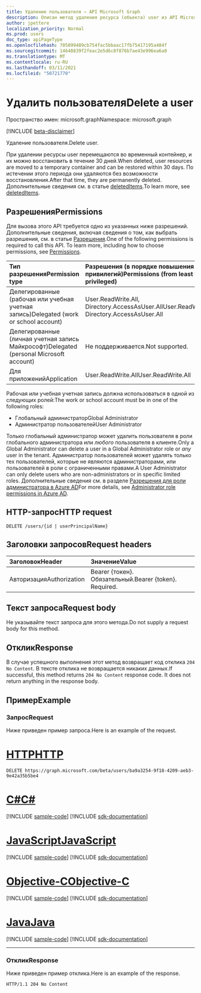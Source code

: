 ```yaml
---
title: Удаление пользователя — API Microsoft Graph
description: Описан метод удаления ресурса (объекта) user из API Microsoft Graph (REST).
author: jpettere
localization_priority: Normal
ms.prod: users
doc_type: apiPageType
ms.openlocfilehash: 705899489cb754fac5bbaac17fb75417195a484f
ms.sourcegitcommit: 14648839f2feac2e5d6c8f876b7ae43e996ea6a0
ms.translationtype: MT
ms.contentlocale: ru-RU
ms.lasthandoff: 03/11/2021
ms.locfileid: "50721770"
---
```

# <a name="delete-a-user"></a><span data-ttu-id="6365c-103">Удалить пользователя</span><span class="sxs-lookup"><span data-stu-id="6365c-103">Delete a user</span></span>

<span data-ttu-id="6365c-104">Пространство имен: microsoft.graph</span><span class="sxs-lookup"><span data-stu-id="6365c-104">Namespace: microsoft.graph</span></span>

[!INCLUDE [beta-disclaimer](../../includes/beta-disclaimer.md)]

<span data-ttu-id="6365c-105">Удаление пользователя.</span><span class="sxs-lookup"><span data-stu-id="6365c-105">Delete user.</span></span>  

<span data-ttu-id="6365c-106">При удалении ресурсы user перемещаются во временный контейнер, и их можно восстановить в течение 30 дней.</span><span class="sxs-lookup"><span data-stu-id="6365c-106">When deleted, user resources are moved to a temporary container and can be restored within 30 days.</span></span>  <span data-ttu-id="6365c-107">По истечении этого периода они удаляются без возможности восстановления.</span><span class="sxs-lookup"><span data-stu-id="6365c-107">After that time, they are permanently deleted.</span></span>  <span data-ttu-id="6365c-108">Дополнительные сведения см. в статье [deletedItems](../resources/directory.md).</span><span class="sxs-lookup"><span data-stu-id="6365c-108">To learn more, see [deletedItems](../resources/directory.md).</span></span>

## <a name="permissions"></a><span data-ttu-id="6365c-109">Разрешения</span><span class="sxs-lookup"><span data-stu-id="6365c-109">Permissions</span></span>

<span data-ttu-id="6365c-p102">Для вызова этого API требуется одно из указанных ниже разрешений. Дополнительные сведения, включая сведения о том, как выбрать разрешения, см. в статье [Разрешения](/graph/permissions-reference).</span><span class="sxs-lookup"><span data-stu-id="6365c-p102">One of the following permissions is required to call this API. To learn more, including how to choose permissions, see [Permissions](/graph/permissions-reference).</span></span>

|<span data-ttu-id="6365c-112">Тип разрешения</span><span class="sxs-lookup"><span data-stu-id="6365c-112">Permission type</span></span>      | <span data-ttu-id="6365c-113">Разрешения (в порядке повышения привилегий)</span><span class="sxs-lookup"><span data-stu-id="6365c-113">Permissions (from least to most privileged)</span></span>              |
|:--------------------|:---------------------------------------------------------|
|<span data-ttu-id="6365c-114">Делегированные (рабочая или учебная учетная запись)</span><span class="sxs-lookup"><span data-stu-id="6365c-114">Delegated (work or school account)</span></span> | <span data-ttu-id="6365c-115">User.ReadWrite.All, Directory.AccessAsUser.All</span><span class="sxs-lookup"><span data-stu-id="6365c-115">User.ReadWrite.All, Directory.AccessAsUser.All</span></span>    |
|<span data-ttu-id="6365c-116">Делегированные (личная учетная запись Майкрософт)</span><span class="sxs-lookup"><span data-stu-id="6365c-116">Delegated (personal Microsoft account)</span></span> | <span data-ttu-id="6365c-117">Не поддерживается.</span><span class="sxs-lookup"><span data-stu-id="6365c-117">Not supported.</span></span>    |
|<span data-ttu-id="6365c-118">Для приложений</span><span class="sxs-lookup"><span data-stu-id="6365c-118">Application</span></span> | <span data-ttu-id="6365c-119">User.ReadWrite.All</span><span class="sxs-lookup"><span data-stu-id="6365c-119">User.ReadWrite.All</span></span> |

<span data-ttu-id="6365c-120">Рабочая или учебная учетная запись должна использоваться в одной из следующих ролей:</span><span class="sxs-lookup"><span data-stu-id="6365c-120">The work or school account must be in one of the following roles:</span></span>
+ <span data-ttu-id="6365c-121">Глобальный администратор</span><span class="sxs-lookup"><span data-stu-id="6365c-121">Global Administrator</span></span>
+ <span data-ttu-id="6365c-122">Администратор пользователей</span><span class="sxs-lookup"><span data-stu-id="6365c-122">User Administrator</span></span>

<span data-ttu-id="6365c-123">Только глобальный администратор может удалить пользователя в роли глобального администратора или _любого_ пользователя в клиенте.</span><span class="sxs-lookup"><span data-stu-id="6365c-123">Only a Global Administrator can delete a user in a Global Administrator role or _any_ user in the tenant.</span></span> <span data-ttu-id="6365c-124">Администратор пользователей может удалять только тех пользователей, которые не являются администраторами, или пользователей в роли с ограниченными правами.</span><span class="sxs-lookup"><span data-stu-id="6365c-124">A User Administrator can only delete users who are non-administrators or in specific limited roles.</span></span> <span data-ttu-id="6365c-125">Дополнительные сведения см. в разделе [Разрешения для роли администратора в Azure AD](/azure/active-directory/roles/permissions-reference#available-roles)</span><span class="sxs-lookup"><span data-stu-id="6365c-125">For more details, see [Administrator role permissions in Azure AD](/azure/active-directory/roles/permissions-reference#available-roles).</span></span>

## <a name="http-request"></a><span data-ttu-id="6365c-126">HTTP-запрос</span><span class="sxs-lookup"><span data-stu-id="6365c-126">HTTP request</span></span>

<!-- { "blockType": "ignored" } -->
```http
DELETE /users/{id | userPrincipalName}
```

## <a name="request-headers"></a><span data-ttu-id="6365c-127">Заголовки запросов</span><span class="sxs-lookup"><span data-stu-id="6365c-127">Request headers</span></span>

| <span data-ttu-id="6365c-128">Заголовок</span><span class="sxs-lookup"><span data-stu-id="6365c-128">Header</span></span>       | <span data-ttu-id="6365c-129">Значение</span><span class="sxs-lookup"><span data-stu-id="6365c-129">Value</span></span>|
|:-----------|:------|
| <span data-ttu-id="6365c-130">Авторизация</span><span class="sxs-lookup"><span data-stu-id="6365c-130">Authorization</span></span>  | <span data-ttu-id="6365c-p104">Bearer {токен}. Обязательный.</span><span class="sxs-lookup"><span data-stu-id="6365c-p104">Bearer {token}. Required.</span></span>  |

## <a name="request-body"></a><span data-ttu-id="6365c-133">Текст запроса</span><span class="sxs-lookup"><span data-stu-id="6365c-133">Request body</span></span>

<span data-ttu-id="6365c-134">Не указывайте текст запроса для этого метода.</span><span class="sxs-lookup"><span data-stu-id="6365c-134">Do not supply a request body for this method.</span></span>

## <a name="response"></a><span data-ttu-id="6365c-135">Отклик</span><span class="sxs-lookup"><span data-stu-id="6365c-135">Response</span></span>

<span data-ttu-id="6365c-p105">В случае успешного выполнения этот метод возвращает код отклика `204 No Content`. В тексте отклика не возвращается никаких данных.</span><span class="sxs-lookup"><span data-stu-id="6365c-p105">If successful, this method returns `204 No Content` response code. It does not return anything in the response body.</span></span>

## <a name="example"></a><span data-ttu-id="6365c-138">Пример</span><span class="sxs-lookup"><span data-stu-id="6365c-138">Example</span></span>

### <a name="request"></a><span data-ttu-id="6365c-139">Запрос</span><span class="sxs-lookup"><span data-stu-id="6365c-139">Request</span></span>

<span data-ttu-id="6365c-140">Ниже приведен пример запроса.</span><span class="sxs-lookup"><span data-stu-id="6365c-140">Here is an example of the request.</span></span>

# <a name="http"></a>[<span data-ttu-id="6365c-141">HTTP</span><span class="sxs-lookup"><span data-stu-id="6365c-141">HTTP</span></span>](#tab/http)
<!-- {
  "blockType": "request",
  "name": "delete_user"
}-->
```http
DELETE https://graph.microsoft.com/beta/users/ba9a3254-9f18-4209-aeb3-9e42a35b5be4 
```
# <a name="c"></a>[<span data-ttu-id="6365c-142">C#</span><span class="sxs-lookup"><span data-stu-id="6365c-142">C#</span></span>](#tab/csharp)
[!INCLUDE [sample-code](../includes/snippets/csharp/delete-user-csharp-snippets.md)]
[!INCLUDE [sdk-documentation](../includes/snippets/snippets-sdk-documentation-link.md)]

# <a name="javascript"></a>[<span data-ttu-id="6365c-143">JavaScript</span><span class="sxs-lookup"><span data-stu-id="6365c-143">JavaScript</span></span>](#tab/javascript)
[!INCLUDE [sample-code](../includes/snippets/javascript/delete-user-javascript-snippets.md)]
[!INCLUDE [sdk-documentation](../includes/snippets/snippets-sdk-documentation-link.md)]

# <a name="objective-c"></a>[<span data-ttu-id="6365c-144">Objective-C</span><span class="sxs-lookup"><span data-stu-id="6365c-144">Objective-C</span></span>](#tab/objc)
[!INCLUDE [sample-code](../includes/snippets/objc/delete-user-objc-snippets.md)]
[!INCLUDE [sdk-documentation](../includes/snippets/snippets-sdk-documentation-link.md)]

# <a name="java"></a>[<span data-ttu-id="6365c-145">Java</span><span class="sxs-lookup"><span data-stu-id="6365c-145">Java</span></span>](#tab/java)
[!INCLUDE [sample-code](../includes/snippets/java/delete-user-java-snippets.md)]
[!INCLUDE [sdk-documentation](../includes/snippets/snippets-sdk-documentation-link.md)]

---

### <a name="response"></a><span data-ttu-id="6365c-146">Отклик</span><span class="sxs-lookup"><span data-stu-id="6365c-146">Response</span></span>

<span data-ttu-id="6365c-147">Ниже приведен пример отклика.</span><span class="sxs-lookup"><span data-stu-id="6365c-147">Here is an example of the response.</span></span> 
<!-- {
  "blockType": "response",
  "truncated": true
} -->
```http
HTTP/1.1 204 No Content
```

<!-- uuid: 8fcb5dbc-d5aa-4681-8e31-b001d5168d79
2015-10-25 14:57:30 UTC -->
<!--
{
  "type": "#page.annotation",
  "description": "Delete user",
  "keywords": "",
  "section": "documentation",
  "tocPath": "",
  "suppressions": [
  ]
}
-->


